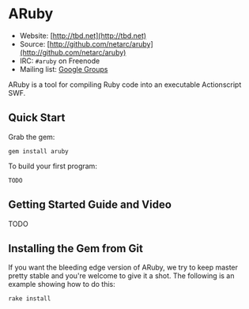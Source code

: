 # ARuby

* Website: [http://tbd.net](http://tbd.net)
* Source: [http://github.com/netarc/aruby](http://github.com/netarc/aruby)
* IRC: `#aruby` on Freenode
* Mailing list: [Google Groups](http://groups.google.com/group/aruby)

ARuby is a tool for compiling Ruby code into an executable Actionscript SWF.

## Quick Start

Grab the gem:

    gem install aruby

To build your first program:

    TODO

## Getting Started Guide and Video

TODO

## Installing the Gem from Git

If you want the bleeding edge version of ARuby, we try to keep master pretty stable
and you're welcome to give it a shot. The following is an example showing how to do this:

    rake install
